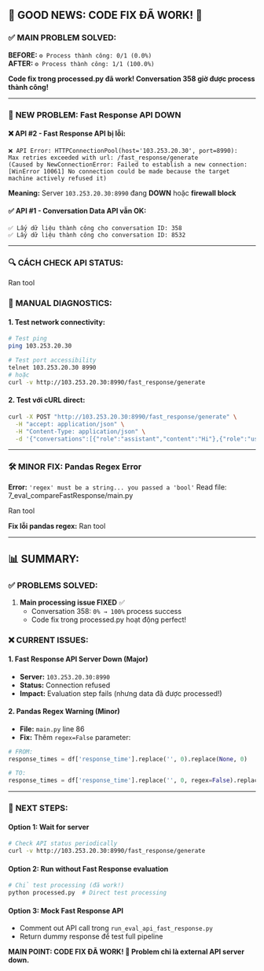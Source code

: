 ## 🎉 **GOOD NEWS: CODE FIX ĐÃ WORK! 🎉**

### ✅ **MAIN PROBLEM SOLVED:**

**BEFORE:** `⚙️ Process thành công: 0/1 (0.0%)`  
**AFTER:** `⚙️ Process thành công: 1/1 (100.0%)` 

**Code fix trong processed.py đã work! Conversation 358 giờ được process thành công!**

---

### 🚨 **NEW PROBLEM: Fast Response API DOWN**

#### ❌ **API #2 - Fast Response API bị lỗi:**

```
❌ API Error: HTTPConnectionPool(host='103.253.20.30', port=8990): 
Max retries exceeded with url: /fast_response/generate 
(Caused by NewConnectionError: Failed to establish a new connection: 
[WinError 10061] No connection could be made because the target machine actively refused it)
```

**Meaning:** Server `103.253.20.30:8990` đang **DOWN** hoặc **firewall block**

#### ✅ **API #1 - Conversation Data API vẫn OK:**
```
✅ Lấy dữ liệu thành công cho conversation ID: 358
✅ Lấy dữ liệu thành công cho conversation ID: 8532
```

---

### 🔍 **CÁCH CHECK API STATUS:**
Ran tool

### 🔧 **MANUAL DIAGNOSTICS:**

#### **1. Test network connectivity:**
```bash
# Test ping
ping 103.253.20.30

# Test port accessibility
telnet 103.253.20.30 8990
# hoặc
curl -v http://103.253.20.30:8990/fast_response/generate
```

#### **2. Test với cURL direct:**
```bash
curl -X POST "http://103.253.20.30:8990/fast_response/generate" \
  -H "accept: application/json" \
  -H "Content-Type: application/json" \
  -d '{"conversations":[{"role":"assistant","content":"Hi"},{"role":"user","content":"Hello"}],"model_name":"Qwen/Qwen3-4B"}'
```

---

### 🛠️ **MINOR FIX: Pandas Regex Error**

**Error:** `'regex' must be a string... you passed a 'bool'`
Read file: 7_eval_compareFastResponse/main.py

Ran tool

**Fix lỗi pandas regex:**
Ran tool

---

## 📊 **SUMMARY:**

### ✅ **PROBLEMS SOLVED:**
1. **Main processing issue FIXED** ✅
   - Conversation 358: `0% → 100%` process success
   - Code fix trong processed.py hoạt động perfect!

### ❌ **CURRENT ISSUES:**

#### **1. Fast Response API Server Down (Major)**
- **Server:** `103.253.20.30:8990`
- **Status:** Connection refused
- **Impact:** Evaluation step fails (nhưng data đã được processed!)

#### **2. Pandas Regex Warning (Minor)**
- **File:** `main.py` line 86
- **Fix:** Thêm `regex=False` parameter:

```python
# FROM:
response_times = df['response_time'].replace('', 0).replace(None, 0)

# TO:
response_times = df['response_time'].replace('', 0, regex=False).replace(None, 0)
```

---

### 🎯 **NEXT STEPS:**

#### **Option 1: Wait for server**
```bash
# Check API status periodically
curl -v http://103.253.20.30:8990/fast_response/generate
```

#### **Option 2: Run without Fast Response evaluation**
```bash
# Chỉ test processing (đã work!)
python processed.py  # Direct test processing
```

#### **Option 3: Mock Fast Response API**
- Comment out API call trong `run_eval_api_fast_response.py`
- Return dummy response để test full pipeline

**MAIN POINT: CODE FIX ĐÃ WORK! 🎉 Problem chỉ là external API server down.**